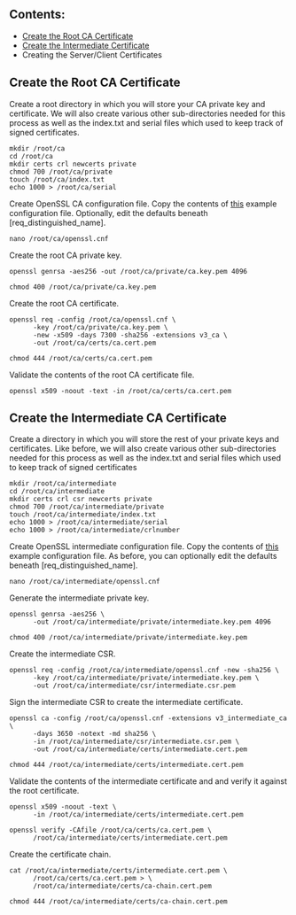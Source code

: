 ## Contents:
* [Create the Root CA Certificate](https://github.com/Bodayngo/openssl/blob/main/README.md#create-the-root-ca-certificate)
* [Create the Intermediate Certificate](https://github.com/Bodayngo/openssl/blob/main/README.md#create-the-intermediate-ca-certificate)
* Creating the Server/Client Certificates

## Create the Root CA Certificate
Create a root directory in which you will store your CA private key and certificate. We will also create various other sub-directories needed for this process as well as the index.txt and serial files which used to keep track of signed certificates.
```
mkdir /root/ca
cd /root/ca
mkdir certs crl newcerts private
chmod 700 /root/ca/private
touch /root/ca/index.txt
echo 1000 > /root/ca/serial
```
Create OpenSSL CA configuration file. Copy the contents of [this](https://github.com/Bodayngo/openssl/blob/main/example-root-ca-config) example configuration file. Optionally, edit the defaults beneath [req_distinguished_name].
```
nano /root/ca/openssl.cnf
```
Create the root CA private key.
```
openssl genrsa -aes256 -out /root/ca/private/ca.key.pem 4096
```
```
chmod 400 /root/ca/private/ca.key.pem
```
Create the root CA certificate.
```
openssl req -config /root/ca/openssl.cnf \
      -key /root/ca/private/ca.key.pem \
      -new -x509 -days 7300 -sha256 -extensions v3_ca \
      -out /root/ca/certs/ca.cert.pem
```
```
chmod 444 /root/ca/certs/ca.cert.pem
```
Validate the contents of the root CA certificate file.
```
openssl x509 -noout -text -in /root/ca/certs/ca.cert.pem
```
## Create the Intermediate CA Certificate
Create a directory in which you will store the rest of your private keys and certificates. Like before, we will also create various other sub-directories needed for this process as well as the index.txt and serial files which used to keep track of signed certificates
```
mkdir /root/ca/intermediate
cd /root/ca/intermediate
mkdir certs crl csr newcerts private
chmod 700 /root/ca/intermediate/private
touch /root/ca/intermediate/index.txt
echo 1000 > /root/ca/intermediate/serial
echo 1000 > /root/ca/intermediate/crlnumber
```
Create OpenSSL intermediate configuration file. Copy the contents of [this](https://github.com/Bodayngo/openssl/blob/main/example-intermediate-ca-config) example configuration file. As before, you can optionally edit the defaults beneath [req_distinguished_name].
```
nano /root/ca/intermediate/openssl.cnf
```
Generate the intermediate private key.
```
openssl genrsa -aes256 \
      -out /root/ca/intermediate/private/intermediate.key.pem 4096
```
```
chmod 400 /root/ca/intermediate/private/intermediate.key.pem
```
Create the intermediate CSR.
```
openssl req -config /root/ca/intermediate/openssl.cnf -new -sha256 \
      -key /root/ca/intermediate/private/intermediate.key.pem \
      -out /root/ca/intermediate/csr/intermediate.csr.pem
```
Sign the intermediate CSR to create the intermediate certificate.
```
openssl ca -config /root/ca/openssl.cnf -extensions v3_intermediate_ca \
      -days 3650 -notext -md sha256 \
      -in /root/ca/intermediate/csr/intermediate.csr.pem \
      -out /root/ca/intermediate/certs/intermediate.cert.pem
```
```
chmod 444 /root/ca/intermediate/certs/intermediate.cert.pem
```
Validate the contents of the intermediate certificate and and verify it against the root certificate.
```
openssl x509 -noout -text \
      -in /root/ca/intermediate/certs/intermediate.cert.pem
```
```
openssl verify -CAfile /root/ca/certs/ca.cert.pem \
      /root/ca/intermediate/certs/intermediate.cert.pem
```
Create the certificate chain.
```
cat /root/ca/intermediate/certs/intermediate.cert.pem \
      /root/ca/certs/ca.cert.pem > \
      /root/ca/intermediate/certs/ca-chain.cert.pem
```
```
chmod 444 /root/ca/intermediate/certs/ca-chain.cert.pem
```
